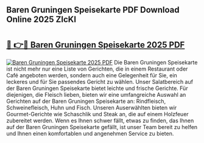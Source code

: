 ## Baren Gruningen Speisekarte PDF Download Online 2025 ZIcKI

# <h2><a href="http://gcddlii.nevu.top/?p=Baren+Gruningen+Speisekarte">🔗 👉🔴 Baren Gruningen Speisekarte 2025 PDF</a></h2>

[![Baren Gruningen Speisekarte 2025 PDF](https://i.imgur.com/dBaPXMq.png)](http://gcddlii.nevu.top/?p=Baren+Gruningen+Speisekarte)
Die Baren Gruningen Speisekarte ist nicht mehr nur eine Liste von Gerichten, die in einem Restaurant oder Café angeboten werden, sondern auch eine Gelegenheit für Sie, ein leckeres und für Sie passendes Gericht zu wählen. Unser Salatbereich auf der Baren Gruningen Speisekarte bietet leichte und frische Gerichte. Für diejenigen, die Fleisch lieben, bieten wir eine umfangreiche Auswahl an Gerichten auf der Baren Gruningen Speisekarte an: Rindfleisch, Schweinefleisch, Huhn und Fisch. Unseren Auserwählten bieten wir Gourmet-Gerichte wie Schaschlik und Steak an, die auf einem Holzfeuer zubereitet werden. Wenn es Ihnen schwer fällt, etwas zu finden, das Ihnen auf der Baren Gruningen Speisekarte gefällt, ist unser Team bereit zu helfen und Ihnen einen komfortablen und angenehmen Service zu bieten.
